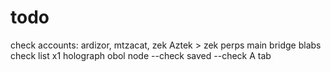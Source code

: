 # todo
check accounts:
ardizor, mtzacat, zek
Aztek > zek
perps
main bridge
blabs
check list
x1
holograph
obol node
--check saved
--check A tab

